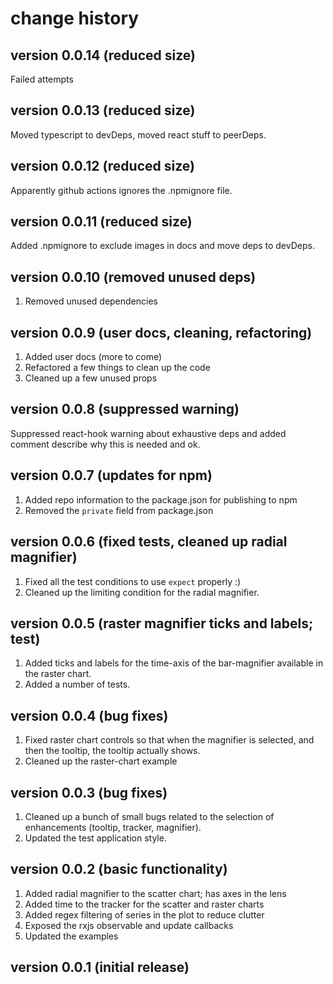 # change history

## version 0.0.14 (reduced size)
Failed attempts

## version 0.0.13 (reduced size)
Moved typescript to devDeps, moved react stuff to peerDeps.

## version 0.0.12 (reduced size)
Apparently github actions ignores the .npmignore file.

## version 0.0.11 (reduced size)
Added .npmignore to exclude images in docs and move deps to devDeps.

## version 0.0.10 (removed unused deps)
1. Removed unused dependencies

## version 0.0.9 (user docs, cleaning, refactoring)
1. Added user docs (more to come)
2. Refactored a few things to clean up the code
3. Cleaned up a few unused props

## version 0.0.8 (suppressed warning)
Suppressed react-hook warning about exhaustive deps and added comment describe why this is needed and ok.

## version 0.0.7 (updates for npm)
1. Added repo information to the package.json for publishing to npm
2. Removed the `private` field from package.json

## version 0.0.6 (fixed tests, cleaned up radial magnifier)
1. Fixed all the test conditions to use `expect` properly :)
2. Cleaned up the limiting condition for the radial magnifier.

## version 0.0.5 (raster magnifier ticks and labels; test)
1. Added ticks and labels for the time-axis of the bar-magnifier available in the raster chart.
2. Added a number of tests.

## version 0.0.4 (bug fixes)
1. Fixed raster chart controls so that when the magnifier is selected, and then the tooltip, the tooltip actually shows.
2. Cleaned up the raster-chart example

## version 0.0.3 (bug fixes)
1. Cleaned up a bunch of small bugs related to the selection of enhancements (tooltip, tracker, magnifier).
2. Updated the test application style.

## version 0.0.2 (basic functionality)
1. Added radial magnifier to the scatter chart; has axes in the lens
2. Added time to the tracker for the scatter and raster charts
3. Added regex filtering of series in the plot to reduce clutter
4. Exposed the rxjs observable and update callbacks
5. Updated the examples

## version 0.0.1 (initial release)